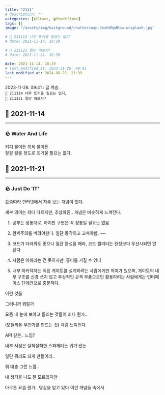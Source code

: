 ```yaml
---
title: "2111"
# description: ""
categories: [🪨Stone, 🪴MonthStone]
tags: []
image: "/assets/img/background/chuttersnap-JxxhNRpdRaw-unsplash.jpg"

# 🌱 211114 너무 뜨거울 필요는 없다
# date: 2021-11-14. 10:29

# 🌱 211121 일단 해보자?
# date: 2021-11-21. 16:58

date: 2021-11-14. 10:29
# last_modified_at: 2023-11-26. 09:41
last_modified_at: 2024-08-29. 21:39
---
```


2023-11-26. 09:41 : 글 계승.  
`🌱 211114 너무 뜨거울 필요는 없다`,  
`🌱 211121 일단 해보자?`  

## 🗿 2021-11-14

---

### 🪨 Water And Life

커피 물이든 목욕 물이든  
팔팔 끓을 정도로 뜨거울 필요는 없다.  

## 🗿 2021-11-21

---

### 🪨 Just Do 'IT'

요즘따라 인터넷에서 자주 보는 개념이 있다.  

세부 의미는 죄다 다르지만, 추상화된.. 개념은 비슷하게 느껴진다.

1. 공부는 정통대로, 하지만 구현은 꼭 정통일 필요는 없음

2. 완벽주의를 버려야한다. 일단 동작하고 고쳐야함. ~~

3. 코드가 더러워도 좋으니 일단 완성을 해라, 코드 퀄리티는 완성보다 우선시되면 안된다

4. 사람은 이해라는 건 못하지만, 흥미를 가질 수 있다

5. 내부 아키텍처는 직접 게이트를 설계하려는 사람에게만 의미가 있으며, 게이트의 내부 구조를 신경 쓰지 않고 추상적인 규격 부품으로만 활용하려는 사람에게는 인터페이스 단계만으로 충분하다.

이런 것들  

그러니까 뭐랄까  

요즘 내 눈에 보이고 들리는 것들이 죄다 뭔가..  

(모듈화된 무언가를 만드는 것) 처럼 느껴진다.  

API 같은.. 느낌?

내부 사정은 질척질척한 스파게티든 뭐가 됐든  

일단 뭐라도 되게 만들어라..  

뭐 대충 그런 느낌..

내 생각을 나도 잘 모르겠지만  

아무튼 요즘 뭔가.. 영감을 얻고 있다 이런 개념들 속에서
